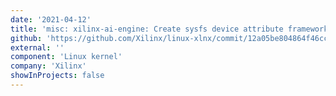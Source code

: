 ```yaml
---
date: '2021-04-12'
title: 'misc: xilinx-ai-engine: Create sysfs device attribute framework'
github: 'https://github.com/Xilinx/linux-xlnx/commit/12a05be804864f46ccaeccdcf806fe68aa489099'
external: ''
component: 'Linux kernel'
company: 'Xilinx'
showInProjects: false
---
```


